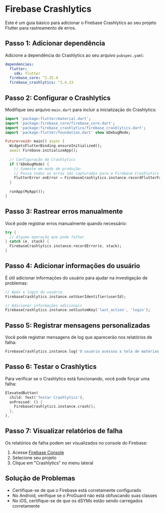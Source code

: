 # Firebase Crashlytics

Este é um guia básico para adicionar o Firebase Crashlytics ao seu projeto Flutter para rastreamento de erros.

## Passo 1: Adicionar dependência

Adicione a dependência do Crashlytics ao seu arquivo `pubspec.yaml`:

```yaml
dependencies:
  flutter:
    sdk: flutter
  firebase_core: ^2.25.4
  firebase_crashlytics: ^3.4.13
```

## Passo 2: Configurar o Crashlytics

Modifique seu arquivo `main.dart` para incluir a inicialização do Crashlytics:

```dart
import 'package:flutter/material.dart';
import 'package:firebase_core/firebase_core.dart';
import 'package:firebase_crashlytics/firebase_crashlytics.dart';
import 'package:flutter/foundation.dart' show kDebugMode;

Future<void> main() async {
  WidgetsFlutterBinding.ensureInitialized();
  await Firebase.initializeApp();
  
  // Configuração do Crashlytics
  if (!kDebugMode) {
    // Somente em modo de produção:
    // Passa todos os erros não capturados para o Firebase Crashlytics
    FlutterError.onError = FirebaseCrashlytics.instance.recordFlutterFatalError;
  }
  
  runApp(MyApp());
}
```

## Passo 3: Rastrear erros manualmente

Você pode registrar erros manualmente quando necessário:

```dart
try {
  // Alguma operação que pode falhar
} catch (e, stack) {
  FirebaseCrashlytics.instance.recordError(e, stack);
}
```

## Passo 4: Adicionar informações do usuário

É útil adicionar informações do usuário para ajudar na investigação de problemas:

```dart
// Após o login do usuário
FirebaseCrashlytics.instance.setUserIdentifier(userId);

// Adicionar informações adicionais
FirebaseCrashlytics.instance.setCustomKey('last_action', 'login');
```

## Passo 5: Registrar mensagens personalizadas

Você pode registrar mensagens de log que aparecerão nos relatórios de falha:

```dart
FirebaseCrashlytics.instance.log('O usuário acessou a tela de matérias');
```

## Passo 6: Testar o Crashlytics

Para verificar se o Crashlytics está funcionando, você pode forçar uma falha:

```dart
ElevatedButton(
  child: Text('Testar Crashlytics'),
  onPressed: () {
    FirebaseCrashlytics.instance.crash();
  },
),
```

## Passo 7: Visualizar relatórios de falha

Os relatórios de falha podem ser visualizados no console do Firebase:

1. Acesse [Firebase Console](https://console.firebase.google.com/)
2. Selecione seu projeto
3. Clique em "Crashlytics" no menu lateral

## Solução de Problemas

- Certifique-se de que o Firebase está corretamente configurado
- No Android, verifique se o ProGuard não está obfuscando suas classes
- No iOS, certifique-se de que os dSYMs estão sendo carregados corretamente
